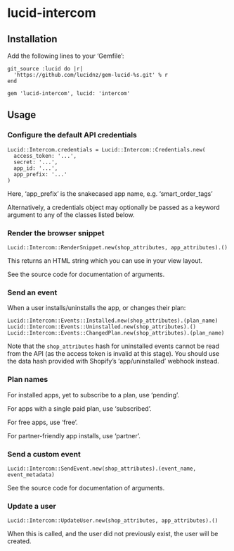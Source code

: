lucid-intercom
==============

Installation
------------

Add the following lines to your ‘Gemfile’:

    git_source :lucid do |r|
      'https://github.com/lucidnz/gem-lucid-%s.git' % r
    end

    gem 'lucid-intercom', lucid: 'intercom'


Usage
-----

### Configure the default API credentials

    Lucid::Intercom.credentials = Lucid::Intercom::Credentials.new(
      access_token: '...',
      secret: '...',
      app_id: '...',
      app_prefix: '...'
    )

Here, ‘app_prefix’ is the snakecased app name, e.g. ‘smart_order_tags’

Alternatively, a credentials object may optionally be passed as a
keyword argument to any of the classes listed below.


### Render the browser snippet

    Lucid::Intercom::RenderSnippet.new(shop_attributes, app_attributes).()

This returns an HTML string which you can use in your view layout.

See the source code for documentation of arguments.


### Send an event

When a user installs/uninstalls the app, or changes their plan:

    Lucid::Intercom::Events::Installed.new(shop_attributes).(plan_name)
    Lucid::Intercom::Events::Uninstalled.new(shop_attributes).()
    Lucid::Intercom::Events::ChangedPlan.new(shop_attributes).(plan_name)

Note that the `shop_attributes` hash for uninstalled events cannot
be read from the API (as the access token is invalid at this stage).
You should use the data hash provided with Shopify’s ‘app/uninstalled’
webhook instead.


### Plan names

For installed apps, yet to subscribe to a plan, use ‘pending’.

For apps with a single paid plan, use ‘subscribed’.

For free apps, use ‘free’.

For partner-friendly app installs, use ‘partner’.


### Send a custom event

    Lucid::Intercom::SendEvent.new(shop_attributes).(event_name, event_metadata)

See the source code for documentation of arguments.


### Update a user

    Lucid::Intercom::UpdateUser.new(shop_attributes, app_attributes).()

When this is called, and the user did not previously exist, the
user will be created.
